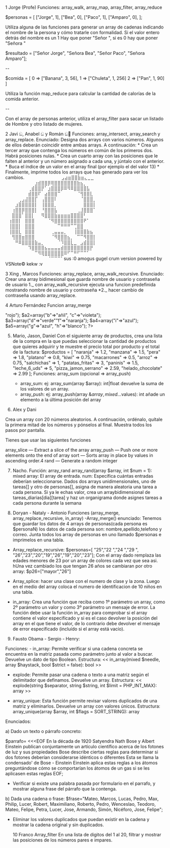 1 Jorge (Profe)
Funciones: array_walk, array_map, array_filter, array_reduce

$personas = [
    ["Jorge", 1],
    ["Bea", 0],
    ["Paco", 1],
    ["Amparo", 0],
];

Utiliza alguna de las funciones para generar un array de cadenas indicando el nombre de la persona y cómo tratarle con formalidad. Si el valor entero detrás del nombre es un 1 Hay que poner "Señor <nombre>", si es 0 hay que poner "Señora <nombre>"

$resultado = ["Señor Jorge", "Señora Bea", "Señor Paco", "Señora Amparo"];

--

$comida = [
	     0 => ["Banana", 3, 56],
		1 => ["Chuleta", 1, 256]
		2 => ["Pan", 1, 90]
    ]
    
Utiliza la función map_reduce para calcular la cantidad de calorías de la comida anterior.

--

Con el array de personas anterior, utiliza el array_filter para sacar un listado de Hombre y otro listado de mujeres.




2 Javi ඞ, Anabel ඞ y Román ඞ🔪
Funciones:  array_intersect, array_search y array_replace.
Enunciado: Designa dos arrays con varios números. Algunos de ellos deberán coincidir entre ambas arrays. A continuación:
	* Crea un tercer array que contenga los números en común de los primeros dos. Habrá posiciones nulas.
	* Crea un cuarto array con las posiciones que le falten al anterior y un número asignado a cada una, y júntalo con el anterior.
	* Buca el índice de un valor en el array final (por ejemplo el del valor 13)
	* Finalmente, imprime todos los arrays que has generado para ver los cambios.
⠀⠀⠀⠀⠀⠀⠀⠀⠀⠀⠀⣠⣴⣶⣿⣿⣷⣶⣄⣀⣀⠀⠀⠀⠀⠀⠀⠀⠀⠀
⠀⠀⠀⠀⠀⠀⠀⠀⠀⣰⣾⣿⣿⡿⢿⣿⣿⣿⣿⣿⣿⣿⣷⣦⡀⠀⠀⠀⠀⠀
⠀⠀⠀⠀⠀⠀⠀⢀⣾⣿⣿⡟⠁⣰⣿⣿⣿⡿⠿⠻⠿⣿⣿⣿⣿⣧⠀⠀⠀⠀
⠀⠀⠀⠀⠀⠀⠀⣾⣿⣿⠏⠀⣴⣿⣿⣿⠉⠀⠀⠀⠀⠀⠈⢻⣿⣿⣇⠀⠀⠀
⠀⠀⠀⠀⢀⣠⣼⣿⣿⡏⠀⢠⣿⣿⣿⠇⠀⠀⠀⠀⠀⠀⠀⠈⣿⣿⣿⡀⠀⠀
⠀⠀⠀⣰⣿⣿⣿⣿⣿⡇⠀⢸⣿⣿⣿⡀⠀⠀⠀⠀⠀⠀⠀⠀⣿⣿⣿⡇⠀⠀
⠀⠀⢰⣿⣿⡿⣿⣿⣿⡇⠀⠘⣿⣿⣿⣧⠀⠀⠀⠀⠀⠀⢀⣸⣿⣿⣿⠁⠀⠀
⠀⠀⣿⣿⣿⠁⣿⣿⡇⠀⠀⠻⣿⣿⣿⣷⣶⣶⣶⣶⣿⣿⣿⣿⠃⠀⠀⠀
⠀⢰⣿⣿⡇⠀⣿⣿⣿⠀⠀⠀⠀⠈⠻⣿⣿⣿⣿⣿⣿⣿⣿⣿⠟⠁⠀⠀⠀⠀
⠀⢸⣿⣿⡇⠀⣿⣿⣿⠀⠀⠀⠀⠀⠀⠀⠉⠛⠛⠛⠉⢉⣿⣿⠀⠀⠀⠀⠀⠀
⠀⢸⣿⣿⣇⠀⣿⣿⣿⠀⠀⠀⠀⠀⢀⣤⣤⣤⡀⠀⠀⢸⣿⣿⣿⣷⣦⠀⠀⠀
⠀⠀⢻⣿⣿⣶⣿⣿⣿⠀⠀⠀⠀⠀⠈⠻⣿⣿⣿⣦⡀⠀⠉⠉⠻⣿⣿⡇⠀⠀
⠀⠀⠀⠛⠿⣿⣿⣿⣿⣷⣤⡀⠀⠀⠀⠀⠈⠹⣿⣿⣇⣀⠀⣠⣾⣿⣿⡇⠀⠀
⠀⠀⠀⠀⠀⠀⠀⠹⣿⣿⣿⣿⣦⣤⣤⣤⣤⣾⣿⣿⣿⣿⣿⣿⣿⣿⡟⠀⠀⠀
⠀⠀⠀⠀⠀⠀⠀⠀⠀⠉⠻⢿⣿⣿⣿⣿⣿⣿⠿⠋⠉⠛⠋⠉⠉⠁⠀⠀⠀⠀
⠀⠀⠀⠀⠀⠀⠀⠀⠀⠀⠀⠀⠀⠈⠉⠉⠉⠁sus :0 amogus
gugel crum version powered by VSNote© kekw :v


 
3 Xing , Marcos
Funciones: array_replace, array_walk_recursive.
Enunciado: Crear una array bidimesional que guarda nombre de usuario y contraseña de usuario
1._ con array_walk_recursive ejecuta una funcion predefinida mostrando nombre de usuario y contraseña 
*2._ hacer cambio de contraseña usando array_replace.
 

4 Arturo Fernández
Funcion array_merge
<?php
/*Dados estos arrays consigue que el resultado sea rojo, verde, naranja, azul usando la funcion array_merge*/
$a1=array("a"=>"rojo");
$a2=array("b"=>"añil", "c"=>"violeta");
$a3=array("d"=>"verde""f"=>"naranja");
$a4=array("i"=>"azul");
$a5=array("g"=>"azul", "h"=>"blanco");
?>


5. Mario, Jason, Daniel 
Con el siguiente array de productos, crea una lista de la compra en la que puedas seleccionar la cantidad de productos que quieres adquirir y te muestre el precio total por producto y el total de la factura:
$productos = [
        "naranja" => 1.2,
        "manzana" => 1.5,
        "pera" => 1.8,
        "platano" => 0.8,
        "kiwi" => 0.75,
        "macarrones" => 0.5,
        "arroz" => 0.75,
        "salchichas" => 1,
        "patatas_fritas" => 3,
        "paninis" => 1.5,
        "leche_6_uds" => 5,
        "pizza_jamon_serrano" => 2.59,
        "helado_chocolate" => 2.99
    ];
Funciones: array_sum (opcional => array_push)
	* array_sum:
		ej: array_sum(array $array): int|float
		devuelve la suma de los valores de un array.
	* array_push:
		ej: array_push(array &$array, mixed ...$values): int
		añade un elemento a la última posición del array

6. Alex y Dani 

Crea un array con 20 números aleatorios. A continuación, ordénalo, quítale la primera mitad de los números y pónselos al final. Muestra todos los pasos por pantalla.

Tienes que usar las siguientes funciones 

array_slice — Extract a slice of the array
array_push — Push one or more elements onto the end of array
sort — Sorts array in place by values in ascending order.4
rand — Generate a random integer


7. Nacho.
Función: array_rand
array_rand(array $array, int $num = 1): mixed
array: El array de entrada.
num: Especifica cuántas entradas deberían seleccionarse.
Dados dos arrays unidimensionales, uno de tareas[] y otro de personas[], asigna de manera aleatoria una tarea a cada persona.
Si ya le echas valor, crea un arraybidimensional de tareas_diarias[dia][tarea] y haz un organigrama donde asignes tareas a cada persona durante la semana


8. Doryan - Nataly - Antonio
Funciones (array_merge, array_replace_recursive, in_array)
-Array_merge() enunciado:
Tenemos que guardar los datos de 4 arrays de personas(cada persona es $personaN)
 los datos de cada persona son: nombre,apellido,telefono y correo.
Junta todos los array de personas en uno llamado $personas e imprimelos en una tabla.

- Array_replace_recursive: 
$personas=[ "25","22 ","24 ","29 ", "26","23","20","19","26","19","20","23"];
Con el array dado remplaza las edades menores de 23 por un array de colores cada vez que sea asi.
hUna vez cambiado los que tengan 26 años se cambiaran por otro array:
$p26=["mayor","26"]

- Array_splice:
hacer una clase con el numero de clase y la zona. Luego en el medio del array coloca el numero de identificacion de 10 niños en una tabla.

- in_array:
Crea una función que reciba como 1º parámetro un array, como 2º parámetro un valor y como 3º parámetro un mensaje de error. La función debe usar la función in_array para comprobar si el array contiene el valor especificado y si es el caso devolver la posición del array en el que tiene el valor, de lo contrario debe devolver el mensaje de error especificado (incluído si el array está vacío).

9. Fausto Obama - Sergio - Henry:
    
Funciones: 
    - in_array: Permite verificar si una cadena concreta se encuentra en la matriz pasada como parámetro junto
al valor a buscar. Devuelve un dato de tipo Boolean.
    Estructura: << in_array(mixed $needle, array $haystack, bool $strict = false): bool >>
   
   - explode: Permite pasar una cadena o texto a una matriz según el delimitador que definamos. Devuelve un array.
    Estructura: << explode(string $separator, string $string, int $limit = PHP_INT_MAX): array >>
       
  - array_unique: Esta función permite revisar valores duplicados de una matriz y eliminarlos. Devuelve un array  con valores únicos.
   Estructura: array_unique(array $array, int $flags = SORT_STRING): array

Enunciados:
    
a) Dado un texto o párrafo concreto:
    
$parrafo= <<<EOF
	En la década de 1920 Satyendra Nath Bose y Albert Einstein publican conjuntamente un artículo científico acerca de los fotones de luz y sus propiedades
	Bose describe ciertas reglas para determinar si dos fotones deberían considerarse idénticos o diferentes
	Esta se llama la condensado' de Bose - Einstein
	Einstein aplica estas reglas a los átomos preguntándose cómo se comportarían los átomos de un gas si se les aplicasen estas reglas
	EOF;

* Verificar si existe una palabra pasada por formulario en el parrafo, y mostrar alguna frase del párrafo que la contenga.

b) Dada una cadena o frase:
$frase="Mateo, Marcos, Lucas, Pedro, Max, Philip, Lucer, Robert, Maximiliano, Roberto, Pedro, Wenceslao, Teodoro, Mateo, Felipe, Petra, Lucer, Jose, Armando, Simón, Nicéforo, Jose, Felipe";

* Eliminar los valores duplicados que puedan existir en la cadena y mostrar la cadena original y sin duplicados.

  10 Franco
Array_filter
En una lista de digitos del 1 al 20, filtrar y mostrar las posiciones de los números pares e impares.
